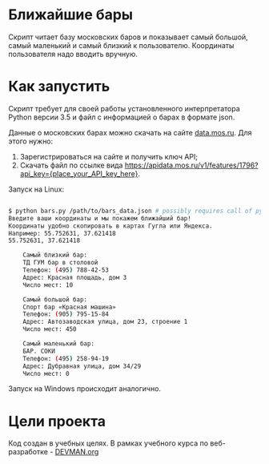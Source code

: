 # Ближайшие бары

Скрипт читает базу московских баров и показывает самый большой, самый маленький
и самый близкий к пользователю. Координаты пользователя надо вводить вручную.

# Как запустить

Скрипт требует для своей работы установленного интерпретатора Python версии 3.5
 и файл с информацией о барах в формате json.

Данные о московских барах можно скачать на сайте [data.mos.ru](http://data.mos.ru/opendata/7710881420-bary).
Для этого нужно:
1. Зарегистрироваться на сайте и получить ключ API;
2. Скачать файл по ссылке вида https://apidata.mos.ru/v1/features/1796?api_key={place_your_API_key_here}.

Запуск на Linux:

```bash

$ python bars.py /path/to/bars_data.json # possibly requires call of python3 executive instead of just python
Введите ваши координаты и мы покажем ближайший бар!
Координаты удобно скопировать в картах Гугла или Яндекса.
Например: 55.752631, 37.621418
55.752631, 37.621418

    Самый близкий бар:
    ТД ГУМ бар в столовой
    Телефон: (495) 788-42-53
    Адрес: Красная площадь, дом 3
    Число мест: 10

    Самый большой бар:
    Спорт бар «Красная машина»
    Телефон: (905) 795-15-84
    Адрес: Автозаводская улица, дом 23, строение 1
    Число мест: 450

    Самый маленький бар:
    БАР. СОКИ
    Телефон: (495) 258-94-19
    Адрес: Дубравная улица, дом 34/29
    Число мест: 0
```

Запуск на Windows происходит аналогично.

# Цели проекта

Код создан в учебных целях. В рамках учебного курса по веб-разработке - [DEVMAN.org](https://devman.org)
